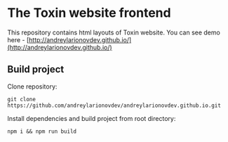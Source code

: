 # The Toxin website frontend
This repository contains html layouts of Toxin website. You can see demo here - [http://andreylarionovdev.github.io/](http://andreylarionovdev.github.io/) 

## Build project
Clone repository:
```$xslt
git clone https://github.com/andreylarionovdev/andreylarionovdev.github.io.git
```
Install dependencies and build project from root directory:
```$xslt
npm i && npm run build
```